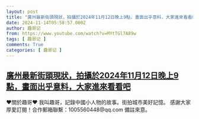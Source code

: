 ```yaml
---
layout: post
title: "廣州最新街頭現狀，拍攝於2024年11月12日晚上9點，畫面出乎意料，大家進來看看吧"
date: 2024-11-14T05:58:57.000Z
author: 趣哥记
from: https://www.youtube.com/watch?v=MYtTGl7A89w
tags: [ 趣哥记 ]
comments: True
categories: [ 趣哥记 ]
---
```

<!--1731563937000-->
[廣州最新街頭現狀，拍攝於2024年11月12日晚上9點，畫面出乎意料，大家進來看看吧](https://www.youtube.com/watch?v=MYtTGl7A89w)
------

<div>
♥關於趣哥♥  我叫趣哥，記錄中國小人物的故事。街拍城市美好記憶。  感謝大家厚愛訂閱！合作郵箱聯繫：1005560448@qq.com 備註來意。
</div>
